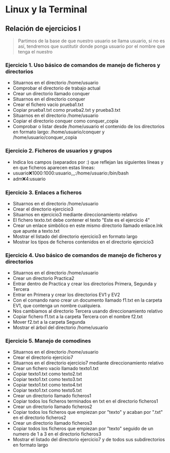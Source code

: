 # Linux y la Terminal

## Relación de ejercicios I

> Partimos de la base de que nuestro usuario se llama usuario, si no es así, tendremos que sustitutir donde ponga usuario por el nombre que tenga el nuestro

### Ejercicio 1. Uso básico de comandos de manejo de ficheros y directorios
- Situarnos en el directorio /home/usuario
- Comprobar el directorio de trabajo actual
- Crear un directorio llamado conquer
- Situarnos en el directorio conquer
- Crear el fichero vacío prueba1.txt
- Copiar prueba1.txt como prueba2.txt y prueba3.txt
- Situarnos en el directorio /home/usuario
- Copiar el directorio conquer como conquer_copia
- Comprobar o listar desde /home/usuario el contenido de los directorios en formato largo: /home/usuario/conquer y /home/usuario/conquer_copia

### Ejercicio 2. Ficheros de usuarios y grupos
- Indica los campos (separados por :) que reflejan las siguientes líneas y en que ficheros aparecen estas líneas:
- usuario:x:1000:1000:usuario,,,:/home/usuario:/bin/bash
- adm:x:4:usuario

### Ejercicio 3. Enlaces a ficheros
- Situarnos en el directorio /home/usuario
- Crear el directorio ejercicio3
- Situarnos en ejercicio3 mediante direccionamiento relativo
- El fichero texto.txt debe contener el texto "Este es el ejercicio 4"
- Crear un enlace simbólico en este mismo directorio llamado enlace.lnk que apunte a texto.txt
- Mostrar el listado del directorio ejercicio3 en formato largo
- Mostrar los tipos de ficheros contenidos en el directorio ejercicio3

### Ejercicio 4. Uso básico de comandos de manejo de ficheros y directorios
- Situarnos en el directorio /home/usuario
- Crear un directorio Practica2
- Entrar dentro de Practica y crear los directorios Primera, Segunda y Tercera
- Entrar en Primera y crear los directorios EV1 y EV2
- Con el comando nano crear un documento llamado f1.txt en la carpeta EV1, que contenga un nombre cualquiera.
- Nos cambiamos al directorio Tercera usando direccionamiento relativo
- Copiar fichero f1.txt a la carpeta Tercera con el nombre f2.txt
- Mover f2.txt a la carpeta Segunda
- Mostrar el árbol del directorio /home/usuario

### Ejercicio 5. Manejo de comodines
- Situarnos en el directorio /home/usuario
- Crear el directorio ejercicio7
- Situarnos en el directorio ejercicio7 mediante direccionamiento relativo
- Crear un fichero vacío llamado texto1.txt
- Copiar texto1.txt como texto2.txt
- Copiar texto1.txt como texto3.txt
- Copiar texto1.txt como texto4.txt
- Copiar texto1.txt como texto5.txt
- Crear un directorio llamado ficheros1
- Copiar todos los ficheros terminados en txt en el directorio ficheros1
- Crear un directorio llamado ficheros2
- Copiar todos los ficheros que empiezan por "texto" y acaban por ".txt" en el directorio ficheros2
- Crear un directorio llamado ficheros3
- Copiar todos los ficheros que empiezan por "texto" seguido de un numero de 1 a 3 en el directorio ficheros3
- Mostrar el listado del directorio ejercicio7 y de todos sus subdirectorios en formato largo

